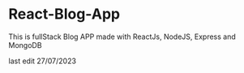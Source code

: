 # React-Blog-App

This is fullStack Blog APP made with ReactJs, NodeJS, Express and MongoDB

last edit 27/07/2023
